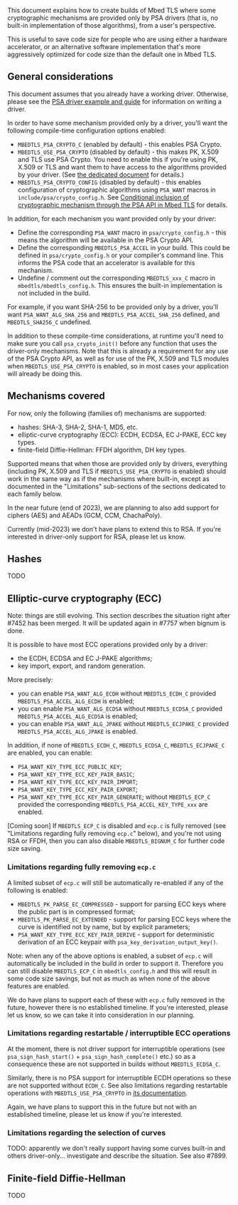 This document explains how to create builds of Mbed TLS where some
cryptographic mechanisms are provided only by PSA drivers (that is, no
built-in implementation of those algorithms), from a user's perspective.

This is useful to save code size for people who are using either a hardware
accelerator, or an alternative software implementation that's more
aggressively optimized for code size than the default one in Mbed TLS.

General considerations
----------------------

This document assumes that you already have a working driver.
Otherwise, please see the [PSA driver example and
guide](psa-driver-example-and-guide.md) for information on writing a
driver.

In order to have some mechanism provided only by a driver, you'll want
the following compile-time configuration options enabled:
- `MBEDTLS_PSA_CRYPTO_C` (enabled by default) - this enables PSA Crypto.
- `MBEDTLS_USE_PSA_CRYPTO` (disabled by default) - this makes PK, X.509 and
  TLS use PSA Crypto. You need to enable this if you're using PK, X.509 or TLS
and want them to have access to the algorithms provided by your driver. (See
[the dedicated document](use-psa-crypto.md) for details.)
- `MBEDTLS_PSA_CRYPTO_CONFIG` (disabled by default) - this enables
  configuration of cryptographic algorithms using `PSA_WANT` macros in
`include/psa/crypto_config.h`. See [Conditional inclusion of cryptographic
mechanism through the PSA API in Mbed
TLS](proposed/psa-conditional-inclusion-c.md) for details.

In addition, for each mechanism you want provided only by your driver:
- Define the corresponding `PSA_WANT` macro in `psa/crypto_config.h` - this
  means the algorithm will be available in the PSA Crypto API.
- Define the corresponding `MBEDTLS_PSA_ACCEL` in your build. This could be
  defined in `psa/crypto_config.h` or your compiler's command line. This
informs the PSA code that an accelerator is available for this mechanism.
- Undefine / comment out the corresponding `MBEDTLS_xxx_C` macro in
  `mbedtls/mbedtls_config.h`. This ensures the built-in implementation is not
included in the build.

For example, if you want SHA-256 to be provided only by a driver, you'll want
`PSA_WANT_ALG_SHA_256` and `MBEDTLS_PSA_ACCEL_SHA_256` defined, and
`MBEDTLS_SHA256_C` undefined.

In addition to these compile-time considerations, at runtime you'll need to
make sure you call `psa_crypto_init()` before any function that uses the
driver-only mechanisms. Note that this is already a requirement for any use of
the PSA Crypto API, as well as for use of the PK, X.509 and TLS modules when
`MBEDTLS_USE_PSA_CRYPTO` is enabled, so in most cases your application will
already be doing this.

Mechanisms covered
------------------

For now, only the following (families of) mechanisms are supported:
- hashes: SHA-3, SHA-2, SHA-1, MD5, etc.
- elliptic-curve cryptography (ECC): ECDH, ECDSA, EC J-PAKE, ECC key types.
- finite-field Diffie-Hellman: FFDH algorithm, DH key types.

Supported means that when those are provided only by drivers, everything
(including PK, X.509 and TLS if `MBEDTLS_USE_PSA_CRYPTO` is enabled) should
work in the same way as if the mechanisms where built-in, except as documented
in the "Limitations" sub-sections of the sections dedicated to each family
below.

In the near future (end of 2023), we are planning to also add support for
ciphers (AES) and AEADs (GCM, CCM, ChachaPoly).

Currently (mid-2023) we don't have plans to extend this to RSA. If
you're interested in driver-only support for RSA, please let us know.

Hashes
------

TODO

Elliptic-curve cryptography (ECC)
---------------------------------

Note: things are still evolving. This section describes the situation right
after #7452 has been merged. It will be updated again in #7757 when bignum is
done.

It is possible to have most ECC operations provided only by a driver:
- the ECDH, ECDSA and EC J-PAKE algorithms;
- key import, export, and random generation.

More precisely:
- you can enable `PSA_WANT_ALG_ECDH` without `MBEDTLS_ECDH_C` provided
  `MBEDTLS_PSA_ACCEL_ALG_ECDH` is enabled;
- you can enable `PSA_WANT_ALG_ECDSA` without `MBEDTLS_ECDSA_C` provided
  `MBEDTLS_PSA_ACCEL_ALG_ECDSA` is enabled;
- you can enable `PSA_WANT_ALG_JPAKE` without `MBEDTLS_ECJPAKE_C` provided
  `MBEDTLS_PSA_ACCEL_ALG_JPAKE` is enabled.

In addition, if none of `MBEDTLS_ECDH_C`, `MBEDTLS_ECDSA_C`,
`MBEDTLS_ECJPAKE_C` are enabled, you can enable:
- `PSA_WANT_KEY_TYPE_ECC_PUBLIC_KEY`;
- `PSA_WANT_KEY_TYPE_ECC_KEY_PAIR_BASIC`;
- `PSA_WANT_KEY_TYPE_ECC_KEY_PAIR_IMPORT`;
- `PSA_WANT_KEY_TYPE_ECC_KEY_PAIR_EXPORT`;
- `PSA_WANT_KEY_TYPE_ECC_KEY_PAIR_GENERATE`;
without `MBEDTLS_ECP_C` provided the corresponding
`MBEDTLS_PSA_ACCEL_KEY_TYPE_xxx` are enabled.

[Coming soon] If `MBEDTLS_ECP_C` is disabled and `ecp.c` is fully removed (see
"Limitations regarding fully removing `ecp.c`" below), and you're not using
RSA or FFDH, then you can also disable `MBEDTLS_BIGNUM_C` for further code
size saving.

### Limitations regarding fully removing `ecp.c`

A limited subset of `ecp.c` will still be automatically re-enabled if any of
the following is enabled:
- `MBEDTLS_PK_PARSE_EC_COMPRESSED` - support for parsing ECC keys where the
  public part is in compressed format;
- `MBEDTLS_PK_PARSE_EC_EXTENDED` - support for parsing ECC keys where the
  curve is identified not by name, but by explicit parameters;
- `PSA_WANT_KEY_TYPE_ECC_KEY_PAIR_DERIVE` - support for deterministic
  derivation of an ECC keypair with `psa_key_derivation_output_key()`.

Note: when any of the above options is enabled, a subset of `ecp.c` will
automatically be included in the build in order to support it. Therefore
you can still disable `MBEDTLS_ECP_C` in `mbedtls_config.h` and this will
result in some code size savings, but not as much as when none of the
above features are enabled.

We do have plans to support each of these with `ecp.c` fully removed in the
future, however there is no established timeline. If you're interested, please
let us know, so we can take it into consideration in our planning.

### Limitations regarding restartable / interruptible ECC operations

At the moment, there is not driver support for interruptible operations
(see `psa_sign_hash_start()` + `psa_sign_hash_complete()` etc.) so as a
consequence these are not supported in builds without `MBEDTLS_ECDSA_C`.

Similarly, there is no PSA support for interruptible ECDH operations so these
are not supported without `ECDH_C`. See also limitations regarding
restartable operations with `MBEDTLS_USE_PSA_CRYPTO` in [its
documentation](use-psa-crypto.md).

Again, we have plans to support this in the future but not with an established
timeline, please let us know if you're interested.

### Limitations regarding the selection of curves

TODO: apparently we don't really support having some curves built-in and
others driver-only... investigate and describe the situation. See also #7899.

Finite-field Diffie-Hellman
---------------------------

TODO
